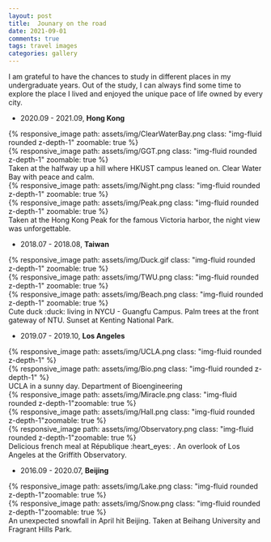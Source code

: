 ```yaml
---
layout: post
title:  Jounary on the road
date: 2021-09-01
comments: true
tags: travel images 
categories: gallery
---
```

I am grateful to have the chances to study in different places in my undergraduate years. Out of the study, I can always find some time to explore the place I lived and enjoyed the unique pace of life owned by every city.

+ 2020.09 - 2021.09, **Hong Kong**

<div class="row mt-3">
    <div class="col-sm mt-3 mt-md-0">
        {% responsive_image path: assets/img/ClearWaterBay.png class: "img-fluid rounded z-depth-1" zoomable: true %}
    </div>
    <div class="col-sm mt-3 mt-md-0">
        {% responsive_image path: assets/img/GGT.png class: "img-fluid rounded z-depth-1" zoomable: true %}
    </div>
</div>

<div class="caption">
    Taken at the halfway up a hill where HKUST campus leaned on. Clear Water Bay with peace and calm.
    </div>

<div class="row mt-3">
    <div class="col-sm mt-3 mt-md-0">
        {% responsive_image path: assets/img/Night.png class: "img-fluid rounded z-depth-1" zoomable: true %}
    </div>
    <div class="col-sm mt-3 mt-md-0">
        {% responsive_image path: assets/img/Peak.png class: "img-fluid rounded z-depth-1" zoomable: true %}
    </div>
</div>

<div class="caption">
    Taken at the Hong Kong Peak for the famous Victoria harbor, the night view was unforgettable.
</div>

+ 2018.07 - 2018.08, **Taiwan**

<div class="row mt-3">
    <div class="col-sm mt-3 mt-md-0">
        {% responsive_image path: assets/img/Duck.gif class: "img-fluid rounded z-depth-1" zoomable: true %}
    </div>
    <div class="col-sm mt-3 mt-md-0">
        {% responsive_image path: assets/img/TWU.png class: "img-fluid rounded z-depth-1" zoomable: true %}
    </div>
    <div class="col-sm mt-3 mt-md-0">
        {% responsive_image path: assets/img/Beach.png class: "img-fluid rounded z-depth-1" zoomable: true %}
    </div>
</div>

<div class="caption">
    Cute duck :duck: living in NYCU - Guangfu Campus. Palm trees at the front gateway of NTU. Sunset at Kenting National Park.
</div>

+ 2019.07 - 2019.10, **Los Angeles**

<div class="row mt-3">
    <div class="col-sm mt-3 mt-md-0">
        {% responsive_image path: assets/img/UCLA.png class: "img-fluid rounded z-depth-1" %}
    </div>
    <div class="col-sm mt-3 mt-md-0">
        {% responsive_image path: assets/img/Bio.png class: "img-fluid rounded z-depth-1" %}
    </div>
</div>

<div class="caption">
    UCLA in a sunny day. Department of Bioengineering
</div>

<div class="row mt-3">
        <div class="col-sm mt-3 mt-md-0">
        {% responsive_image path: assets/img/Miracle.png class: "img-fluid rounded z-depth-1"zoomable: true %}
    </div>
            <div class="col-sm mt-3 mt-md-0">
        {% responsive_image path: assets/img/Hall.png class: "img-fluid rounded z-depth-1"zoomable: true %}
    </div>
            <div class="col-sm mt-3 mt-md-0">
        {% responsive_image path: assets/img/Observatory.png class: "img-fluid rounded z-depth-1"zoomable: true %}
    </div>
</div>

<div class="caption">
     Delicious french meal at République :heart_eyes: . An overlook of Los Angeles at the Griffith Observatory. 
</div>

+ 2016.09 - 2020.07, **Beijing**

<div class="row mt-3">
        <div class="col-sm mt-3 mt-md-0">
        {% responsive_image path: assets/img/Lake.png class: "img-fluid rounded z-depth-1"zoomable: true %}
    </div>
            <div class="col-sm mt-3 mt-md-0">
        {% responsive_image path: assets/img/Snow.png class: "img-fluid rounded z-depth-1"zoomable: true %}
    </div>
</div>

<div class="caption">
     An unexpected snowfall in April hit Beijing. Taken at Beihang University and Fragrant Hills Park.
</div>

